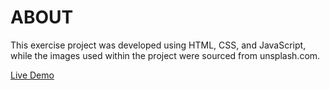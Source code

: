 # ABOUT

This exercise project was developed using HTML, CSS, and JavaScript, while the images used within the project were sourced from unsplash.com.

[Live Demo](https://cute-basbousa-0b3c6d.netlify.app)

